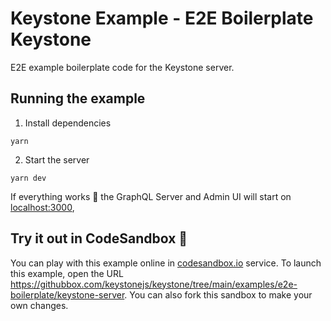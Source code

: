 # Keystone Example - E2E Boilerplate Keystone

E2E example boilerplate code for the Keystone server.

## Running the example

1. Install dependencies

```shell
yarn
```

2. Start the server

```shell
yarn dev
```

If everything works 🤞 the GraphQL Server and Admin UI will start on [localhost:3000](http://localhost:3000),

## Try it out in CodeSandbox 🧪

You can play with this example online in [codesandbox.io](https://codesandbox.io/) service. To launch this example, open the URL <https://githubbox.com/keystonejs/keystone/tree/main/examples/e2e-boilerplate/keystone-server>. You can also fork this sandbox to make your own changes.
